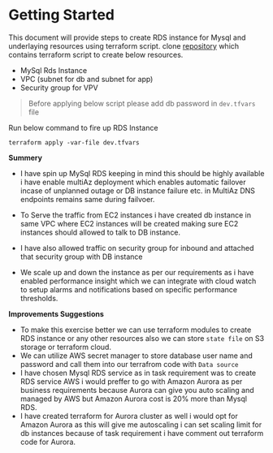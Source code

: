 # Getting Started
This document will provide steps to create RDS instance for Mysql and underlaying resources using terraform script.
clone [repository](https://github.com/xitos2019/CACI-Task-Rds) which contains terraform script to create below resources. 

* MySql Rds Instance
* VPC (subnet for db and subnet for app)
* Security group for VPV

> Before applying below script please add db password in `dev.tfvars` file

Run below command to fire up RDS Instance

`terraform apply -var-file dev.tfvars`

**Summery**

* I have spin up MySql RDS keeping in mind this should be highly available i have enable multiAz deployment which enables automatic failover incase of unplanned outage or DB instance failure etc. in MultiAz DNS endpoints remains same during failvoer.
  

* To Serve the traffic from EC2 instances i have created db instance in same VPC where EC2 instances will be created making sure EC2 instances should allowed to talk to DB instance.

* I have also allowed traffic on security group for inbound and attached that security group with DB instance

* We scale up and down the instance as per our requirements as i have enabled performance insight which we can integrate with cloud watch to setup alarms and notifications based on specific performance thresholds.


**Improvements Suggestions**

* To make this exercise better we can use terraform modules to create RDS instance or any other resources also we can store `state file` on S3 storage or terraform cloud.
* We can utilize AWS secret manager to store database user name and password and call them into our terrafrom code with `Data source`
* I have chosen Mysql RDS service as in task requirement was to create RDS service AWS i would preffer to go with Amazon Aurora as per business requirements because Aurora can give you auto scaling and managed by AWS but Amazon Aurora cost is 20% more than Mysql RDS.
*  I have created terraform for Aurora cluster as well i would opt for Amazon Aurora as this will give me autoscaling i can set scaling limit for db instances because of task requirement i have comment out terraform code for Aurora.


